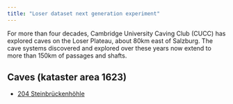 ```yaml
---
title: "Loser dataset next generation experiment"
---
```


For more than four decades, Cambridge University Caving Club (CUCC) has
explored caves on the Loser Plateau, about 80km east of Salzburg. The cave
systems discovered and explored over these years now extend to more than
150km of passages and shafts.

## Caves (kataster area 1623)

- [204 Steinbrückenhöhle](caves-1623/204)
